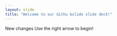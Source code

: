 ```yaml
---
layout: slide
title: "Welcome to our Githu bslide slide deck!"
---
```


New changes Use the right arrow to begin!
